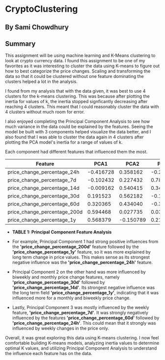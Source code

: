 # CryptoClustering
## By Sami Chowdhury

## Summary
This assignment will be using machine learning and K-Means clustering to look at crypto currency data. I found this assignment to be one of my favorites as it was interesting to cluster the data using K-means to figure out how to best categorize the price changes. Scaling and transforming the data so that it could be clustered without one feature dominating the clusters helped a lot in the analysis. 

I found from my analysis that with the data given, it was best to use 4 clusters for the k-means clustering. This was because after plotting the inertia for values of k, the inertia stopped signficantly decreasing after reaching 4 clusters. This meant that I could reasonably cluster the data with 4 clusters without much room for error.

I also enjoyed completing the Principal Component Analysis to see how much variance in the data could be explained by the features. Seeing the model be built with 3 components helped visualize the data better, and I also found that I was able to cluster the data again in 4 clusters after plotting the PCA model's inertia for a range of values of k. 

Each component had different features that influenced them the most. 

| Feature | PCA1 | PCA2 | PCA3 |
| ------- | ---- | ---- | ---- |
| price_change_percentage_24h | -0.416728 | 0.358162 | -0.218795 |
| price_change_percentage_7d | -0.102432 | 0.227432 | 0.787670 |
| price_change_percentage_14d | -0.009162 | 0.540415 | 0.349534 |
| price_change_percentage_30d | 0.191523 | 0.562182 | -0.181744 |
| price_change_percentage_60d | 0.320365 | 0.434040 | -0.361377 |
| price_change_percentage_200d | 0.594468 | 0.027735 | 0.039733 |
| price_change_percentage_1y | 0.568379 | -0.150789 | 0.210541 |

- **TABLE 1: Principal Component Feature Analysis**

- For example, Principal Component 1 had strong positive influences from the **'price_change_percentage_200d'** feature followed by the  **'price_change_percentage_1y'** feature, so it was more explained by long term change in price values. This makes sense as its strongest negative influence was the **'price_change_percentage_24h'** feature. 
- Principal Component 2 on the other hand was more influenced by biweekly and monthly price change features, namely **'price_change_percentage_30d'** followed by **'price_change_percentage_14d'**. Its strongest negative influence was the long term field **'price_change_percentage_1y'**, indicating that it was influenced more for a monthly and biweekly price change.
- Lastly, Principal Component 3 was mostly influenced by the weekly feature, **'price_change_percentage_7d'**. It was strongly negatively influenced by the features **'price_change_percentage_60d'** followed by **'price_change_percentage_24h'**. This could mean that it strongly was influenced by weekly changes in the price only. 

Overall, it was great exploring this data using K-means clustering. I now feel comfortable building K-means models, analyzing inertia values to determine optimal K values, and utilizing Principal Component Analysis to understand the influence each feature has on the data. 
